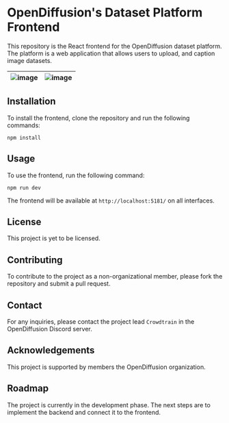 # OpenDiffusion's Dataset Platform Frontend
This repository is the React frontend for the OpenDiffusion dataset platform. 
The platform is a web application that allows users to upload, and caption image datasets.


| ![image](https://github.com/OpenDiffusionAI/dataset-platform-frontend/assets/172853169/60492f38-4888-4c5d-b73b-d3adeb56a117) | ![image](https://github.com/OpenDiffusionAI/dataset-platform-frontend/assets/172853169/34606456-3956-4fa8-9333-90cb1adfe53d) |
|:---:|:---:|




## Installation
To install the frontend, clone the repository and run the following commands:
```
npm install
```

## Usage
To use the frontend, run the following command:
```
npm run dev
```
The frontend will be available at `http://localhost:5181/` on all interfaces.

## License
This project is yet to be licensed.

## Contributing
To contribute to the project as a non-organizational member, please fork the repository and submit a pull request.

## Contact
For any inquiries, please contact the project lead `Crowdtrain` in the OpenDiffusion Discord server.

## Acknowledgements
This project is supported by members the OpenDiffusion organization.

## Roadmap
The project is currently in the development phase. The next steps are to implement the backend and connect it to the frontend.
